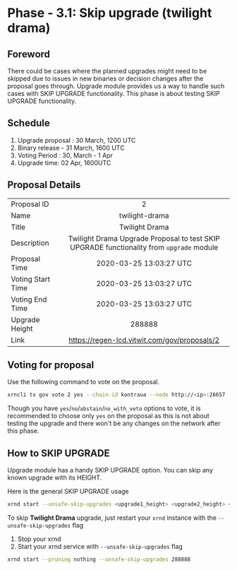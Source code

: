 # Phase - 3.1: Skip upgrade (**twilight drama**)

## Foreword
There could be cases where the planned upgrades might need to be skipped due to issues in new binaries or decision changes after the proposal goes through. Upgrade module provides us a way to handle such cases with SKIP UPGRADE functionality. This phase is about testing SKIP UPGRADE functionality.

## Schedule
1. Upgrade proposal : 30 March, 1200 UTC
2. Binary release - 31 March, 1600 UTC
3. Voting Period : 30, March - 1 Apr
4. Upgrade time: 02 Apr, 1600UTC

## Proposal Details
|    |            |
|----------|:-------------:|
| Proposal ID |  2 |
| Name |    twilight-drama   |
| Title | Twilight Drama | 
| Description | Twilight Drama Upgrade Proposal to test SKIP UPGRADE functionality from `upgrade` module
| Proposal Time | 2020-03-25 13:03:27 UTC |
| Voting Start Time | 2020-03-25 13:03:27 UTC |
| Voting End Time | 2020-03-25 13:03:27 UTC |
| Upgrade Height | 288888 |
| Link | https://regen-lcd.vitwit.com/gov/proposals/2 |   



## Voting for proposal

Use the following command to vote on the proposal.
```sh
xrncli tx gov vote 2 yes --chain-id kontraua --node http://<ip>:26657 --from <key-name>
```

Though you have `yes`/`no`/`abstain`/`no_with_veto` options to vote, it is recommended to choose only `yes` on the proposal as this is not about testing the upgrade and there won't be any changes on the network after this phase.

## How to SKIP UPGRADE

Upgrade module has a handy SKIP UPGRADE option. You can skip any known upgrade with its HEIGHT.

Here is the general SKIP UPGRADE usage
```sh
xrnd start --unsafe-skip-upgrades <upgrade1_height> <upgrade2_height> <upgrade3_height>
```

To skip **Twilight Drama** upgrade, just restart your `xrnd` instance with the `--unsafe-skip-upgrades` flag

1. Stop your xrnd
2. Start your xrnd service with `--unsafe-skip-upgrades` flag
```sh
xrnd start --pruning nothing --unsafe-skip-upgrades 288888
```
